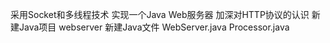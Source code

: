 采用Socket和多线程技术 实现一个Java Web服务器 加深对HTTP协议的认识
新建Java项目
webserver
新建Java文件
WebServer.java
Processor.java
